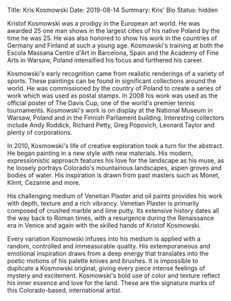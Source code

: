 Title: Kris Kosmowski
Date: 2019-08-14
Summary: Kris' Bio
Status: hidden

Kristof Kosmowski was a prodigy in the European art world. He was awarded 25 one man shows in the largest cities of his native Poland by the time he was 25. He was also honored to show his work in the countries of Germany and Finland at such a young age. Kosmowski's training at both the Escola Massana Centre d'Art in Barcelona, Spain and the Academy of Fine Arts in Warsaw, Poland intensified his focus and furthered his career.

Kosmowski's early recognition came from realistic renderings of a variety of sports. These paintings can be found in significant collections around the world. He was commissioned by the country of Poland to create a series of work which was used as postal stamps. In 2008 his work was used as the official poster of The Davis Cup, one of the world's premier tennis tournaments. Kosmowski's work is on display at the National Museum in Warsaw, Poland and in the Finnish Parliament building. Interesting collectors include Andy Roddick, Richard Petty, Greg Popovich, Leonard Taylor and plenty of corporations.

In 2010, Kosmowski's life of creative exploration took a turn for the abstract. He began painting in a new style with new materials. His modern, expressionistic approach features his love for the landscape as his muse, as he loosely portrays Colorado's mountainous landscapes, aspen groves and bodies of water. His inspiration is drawn from past masters such as Monet, Klimt, Cezanne and more.

His challenging medium of Venetian Plaster and oil paints provides his work with depth, texture and a rich vibrancy. Venetian Plaster is primarily composed of crushed marble and lime putty. Its extensive history dates all the way back to Roman times, with a resurgence during the Renaissance era in Venice and again with the skilled hands of Kristof Kosmowski.

Every variation Kosmowski infuses into his medium is applied with a random, controlled and immeasurable quality. His extemporaneous and emotional inspiration draws from a deep energy that translates into the poetic motions of his palette knives and brushes. It is impossible to duplicate a Kosmowski original, giving every piece intense feelings of mystery and excitement. Kosmowski's bold use of color and texture reflect his inner essence and love for the land. These are the signature marks of this Colorado-based, international artist.
